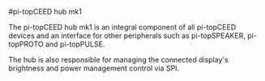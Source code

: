 <!--
---
name: pi-topCEED hub mk1
class: board
type: power, display, other
formfactor: Custom
manufacturer: pi-top
description: The pi-topCEED's central board
url: https://pi-top.com/products/ceed
buy: https://pi-top.com/products/ceed
image: 'pi-topceed-hub-mk1.png'
pincount: 40
eeprom: no
pin:
  '19':
    name: MOSI
    mode: spi
  '21':
    name: MISO
    mode: spi
  '23':
    name: SCLK
    mode: spi
  '26':
    name: CE1
    mode: spi
install:
  'devices':
    - 'spi'
  'apt':
    - 'pt-hub-controller'
    - 'pt-battery'
-->
#pi-topCEED hub mk1

The pi-topCEED hub mk1 is an integral component of all pi-topCEED devices and an interface for other peripherals such as pi-topSPEAKER, pi-topPROTO and pi-topPULSE.

The hub is also responsible for managing the connected display's brightness and power management control via SPI.